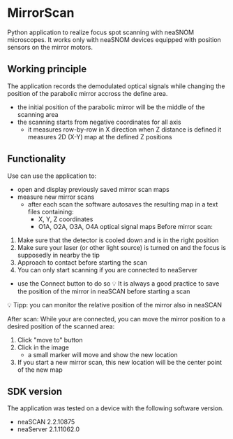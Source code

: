 # MirrorScan
Python application to realize focus spot scanning with neaSNOM microscopes.
It works only with neaSNOM devices equipped with position sensors on the mirror motors.

## Working principle
The application records the demodulated optical signals while changing the position of the parabolic mirror accross the define area.
- the initial position of the parabolic mirror will be the middle of the scanning area
- the scanning starts from negative coordinates for all axis
  - it measures row-by-row in X direction
   when Z distance is defined it measures 2D (X-Y) map at the defined Z positions
## Functionality
Use can use the application to:
- open and display previously saved mirror scan maps
- measure new mirror scans
  - after each scan the software autosaves the resulting map in a text files containing:
    - X, Y, Z coordinates
    - O1A, O2A, O3A, O4A optical signal maps
Before mirror scan:
1. Make sure that the detector is cooled down and is in the right position
2. Make sure your laser (or other light source) is turned on and the focus is supposedly in nearby the tip
3. Approach to contact before starting the scan
4. You can only start scanning if you are connected to neaServer
  - use the Connect button to do so
:bulb: It is always a good practice to save the position of the mirror in neaSCAN before starting a scan

:bulb: Tipp: you can monitor the relative position of the mirror also in neaSCAN

After scan:
While your are connected, you can move the mirror position to a desired position of the scanned area:
1. Click "move to" button
2. Click in the image
   - a small marker will move and show the new location
3. If you start a new mirror scan, this new location will be the center point of the new map
  
## SDK version
The application was tested on a device with the following software version.
- neaSCAN 2.2.10875
- neaServer 2.1.11062.0
